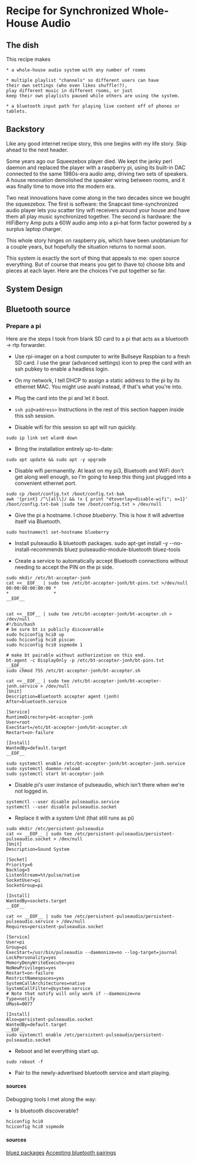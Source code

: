 # Recipe for Synchronized Whole-House Audio

## The dish

This recipe makes

    * a whole-house audio system with any number of rooms

    * multiple playlist "channels" so different users can have
    their own settings (who even likes shuffle!?),
    play different music in different rooms, or just
    keep their own playlists paused while others are using the system.

    * a bluetooth input path for playing live content off of phones or
    tablets.

## Backstory

Like any good internet recipe story, this one begins with my life story.
Skip ahead to the next header.

Some years ago our Squeezebox player died. We kept the janky perl daemon and
replaced the player with a raspberry pi, using its built-in DAC connected to
the same 1980s-era audio amp, driving two sets of speakers. A house renovation
demolished the speaker wiring between rooms, and it was finally time to move
into the modern era.

Two neat innovations have come along in the two decades since we bought the
squeezebox. The first is software: the Snapcast time-synchronized audio player
lets you scatter tiny wifi receivers around your house and have them all play
music synchronized together. The second is hardware: the HiFiBerry Amp puts a
60W audio amp into a pi-hat form factor powered by a surplus laptop charger.

This whole story hinges on raspberry pis, which have been unobtanium for a
couple years, but hopefully the situation returns to normal soon.

This system is exactly the sort of thing that appeals to me: open source
everything. But of course that means you get to (have to) choose bits and
pieces at each layer. Here are the choices I've put together so far.

## System Design


## Bluetooth source

### Prepare a pi

Here are the steps I took from blank SD card to a pi that acts as a bluetooth
-> rtp forwarder.

* Use rpi-imager on a host computer to write Bullseye Raspbian to a fresh SD card.
  I use the gear (advanced settings) icon to prep the card with an ssh pubkey
  to enable a headless login.

* On my network, I tell DHCP to assign a static address to the pi by its ethernet MAC.
  You might use avahi instead, if that's what you're into.

* Plug the card into the pi and let it boot.

* ```ssh pi@<address>``` Instructions in the rest of this section happen inside
  this ssh session.

* Disable wifi for this session so apt will run quickly.
```
sudo ip link set wlan0 down
```

* Bring the installation entirely up-to-date:
```
sudo apt update && sudo apt -y upgrade
```

* Disable wifi permanently. At least on my pi3, Bluetooth and WiFi don't get along well enough,
so I'm going to keep this thing just plugged into a convenient ethernet port.
```
sudo cp /boot/config.txt /boot/config.txt-bak
awk '{print} /^\[all\]/ && !x { print "dtoverlay=disable-wifi"; x=1}' /boot/config.txt-bak |sudo tee /boot/config.txt > /dev/null
```

* Give the pi a hostname. I chose *blueberry*. This is how it will advertise itself via Bluetooth.
```
sudo hostnamectl set-hostname blueberry
```

* Install pulseaudio & bluetooth packages.
sudo apt-get install -y --no-install-recommends bluez pulseaudio-module-bluetooth bluez-tools

* Create a service to automatically accept Bluetooth connections without needing to accept
the PIN on the pi side.

```
sudo mkdir /etc/bt-accepter-jonh
cat <<__EOF__ | sudo tee /etc/bt-accepter-jonh/bt-pins.txt >/dev/null
00:00:00:00:00:00 *
*                 *
__EOF__


cat <<__EOF__ | sudo tee /etc/bt-accepter-jonh/bt-accepter.sh > /dev/null
#!/bin/bash
# be sure bt is publicly discoverable
sudo hciconfig hci0 up
sudo hciconfig hci0 piscan 
sudo hciconfig hci0 sspmode 1

# make bt pairable without authorization on this end.
bt-agent -c DisplayOnly -p /etc/bt-accepter-jonh/bt-pins.txt
__EOF__
sudo chmod 755 /etc/bt-accepter-jonh/bt-accepter.sh

cat <<__EOF__ | sudo tee /etc/bt-accepter-jonh/bt-accepter-jonh.service > /dev/null
[Unit]
Description=Bluetooth accepter agent (jonh)
After=bluetooth.service

[Service]
RuntimeDirectory=bt-accepter-jonh
User=root
ExecStart=/etc/bt-accepter-jonh/bt-accepter.sh
Restart=on-failure

[Install]
WantedBy=default.target
__EOF__

sudo systemctl enable /etc/bt-accepter-jonh/bt-accepter-jonh.service
sudo systemctl daemon-reload
sudo systemctl start bt-accepter-jonh
```

* Disable pi's user instance of pulseaudio, which isn't there when we're not logged in.
```
systemctl --user disable pulseaudio.service
systemctl --user disable pulseaudio.socket
```

* Replace it with a system Unit (that still runs as pi)
```
sudo mkdir /etc/persistent-pulseaudio
cat << __EOF__ | sudo tee /etc/persistent-pulseaudio/persistent-pulseaudio.socket > /dev/null
[Unit]
Description=Sound System

[Socket]
Priority=6
Backlog=5
ListenStream=%t/pulse/native
SocketUser=pi
SocketGroup=pi

[Install]
WantedBy=sockets.target
__EOF__

cat << __EOF__ | sudo tee /etc/persistent-pulseaudio/persistent-pulseaudio.service > /dev/null
Requires=persistent-pulseaudio.socket

[Service]
User=pi
Group=pi
ExecStart=/usr/bin/pulseaudio --daemonize=no --log-target=journal
LockPersonality=yes
MemoryDenyWriteExecute=yes
NoNewPrivileges=yes
Restart=on-failure
RestrictNamespaces=yes
SystemCallArchitectures=native
SystemCallFilter=@system-service
# Note that notify will only work if --daemonize=no
Type=notify
UMask=0077

[Install]
Also=persistent-pulseaudio.socket
WantedBy=default.target
__EOF__
sudo systemctl enable /etc/persistent-pulseaudio/persistent-pulseaudio.socket
```

* Reboot and let everything start up.
```
sudo reboot -f
```

* Pair to the newly-advertised bluetooth service and start playing.

#### sources

Debugging tools I met along the way:

* Is bluetooth discoverable?
```
hciconfig hci0
hciconfig hci0 sspmode
```

#### sources
[bluez packages](https://www.instructables.com/Turn-your-Raspberry-Pi-into-a-Portable-Bluetooth-A/)
[Accepting bluetooth pairings](https://raspberrypi.stackexchange.com/questions/50496/automatically-accept-bluetooth-pairings)
